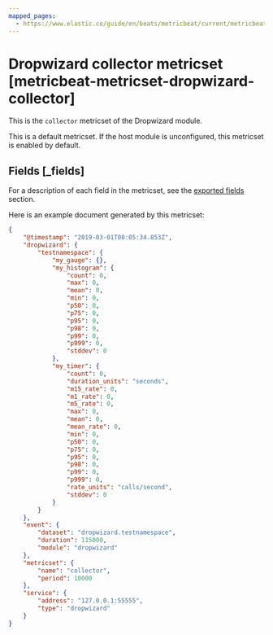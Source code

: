 ```yaml
---
mapped_pages:
  - https://www.elastic.co/guide/en/beats/metricbeat/current/metricbeat-metricset-dropwizard-collector.html
---
```


# Dropwizard collector metricset [metricbeat-metricset-dropwizard-collector]

This is the `collector` metricset of the Dropwizard module.

This is a default metricset. If the host module is unconfigured, this metricset is enabled by default.

## Fields [_fields]

For a description of each field in the metricset, see the [exported fields](/reference/metricbeat/exported-fields-dropwizard.md) section.

Here is an example document generated by this metricset:

```json
{
    "@timestamp": "2019-03-01T08:05:34.853Z",
    "dropwizard": {
        "testnamespace": {
            "my_gauge": {},
            "my_histogram": {
                "count": 0,
                "max": 0,
                "mean": 0,
                "min": 0,
                "p50": 0,
                "p75": 0,
                "p95": 0,
                "p98": 0,
                "p99": 0,
                "p999": 0,
                "stddev": 0
            },
            "my_timer": {
                "count": 0,
                "duration_units": "seconds",
                "m15_rate": 0,
                "m1_rate": 0,
                "m5_rate": 0,
                "max": 0,
                "mean": 0,
                "mean_rate": 0,
                "min": 0,
                "p50": 0,
                "p75": 0,
                "p95": 0,
                "p98": 0,
                "p99": 0,
                "p999": 0,
                "rate_units": "calls/second",
                "stddev": 0
            }
        }
    },
    "event": {
        "dataset": "dropwizard.testnamespace",
        "duration": 115000,
        "module": "dropwizard"
    },
    "metricset": {
        "name": "collector",
        "period": 10000
    },
    "service": {
        "address": "127.0.0.1:55555",
        "type": "dropwizard"
    }
}
```
